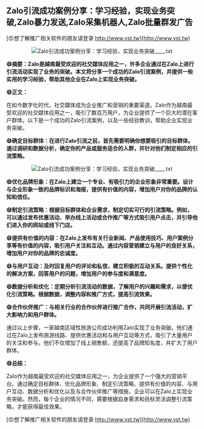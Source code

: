 ## **Zalo引流成功案例分享：学习经验，实现业务突破,Zalo暴力发送,Zalo采集机器人,Zalo批量群发广告**

[😍想了解推广相关软件的朋友请登录 http://www.vst.tw](http://www.vst.tw)

 <center><img src="https://vst.tw/MP4/tuiguang/png/4.png" alt="Zalo引流成功案例分享：学习经验，实现业务突破____.txt"></center>

**😄摘要：Zalo是越南最受欢迎的社交媒体应用之一，许多企业通过在Zalo上进行引流活动实现了业务的突破。本文将分享一个成功的Zalo引流案例，并提供一些实用的学习经验，帮助其他企业在Zalo上实现业务突破。**

**😄正文：**

在如今数字化时代，社交媒体成为企业推广和营销的重要渠道。Zalo作为越南最受欢迎的社交媒体应用之一，吸引了数百万用户，为企业提供了一个巨大的潜在客户群体。以下是一个成功的Zalo引流案例，以及一些经验教训，帮助企业实现业务突破。

**😄确定目标群体：在进行Zalo引流之前，首先需要明确你想要吸引的目标群体。通过调研和数据分析，确定你的产品或服务适合的人群，并针对他们制定相应的引流策略。**

 <center><img src="https://vst.tw/MP4/tuiguang/png/0.png" alt="Zalo引流成功案例分享：学习经验，实现业务突破____.txt"></center>

**😄优化品牌形象：在Zalo上建立一个专业、有吸引力的企业形象非常重要。设计与企业形象一致的品牌标识和海报，提供有价值的内容，增加用户对你的品牌的认知和信任。**

**😄制定引流策略：根据目标群体和企业需求，制定切实可行的引流策略。例如，可以通过发布优惠活动、举办线上活动或合作推广等方式吸引用户点击，并引导他们进入你的网站或线下门店。**

**😄提供有价值的内容：在Zalo上发布有关行业新闻、产品使用技巧、用户案例分享等有价值的内容，吸引用户关注和互动。通过内容营销建立与用户的良好关系，增加用户对你的品牌的忠诚度。**

**😄与用户互动：及时回复用户的评论和私信，建立积极的互动关系。提供个性化的解决方案，回答用户的问题，增加用户的参与度和满意度。**

**😄数据分析和优化：定期分析引流活动的数据，了解用户的兴趣和需求，以便优化引流策略。根据数据，调整内容和推广方式，提高引流效果。**

**😄合作伙伴推广：与相关行业的合作伙伴进行推广合作，共同开展引流活动，扩大影响力和用户群体。**

通过以上步骤，一家越南区域性旅游公司成功利用Zalo实现了业务突破。他们通过在Zalo上发布旅游线路、提供优惠活动和与用户互动等方式，吸引了大量用户的关注和参与。他们不仅增加了线上销售额，还提高了品牌知名度，并扩大了用户群体。

**😄总结：**

Zalo作为越南最受欢迎的社交媒体应用之一，为企业提供了一个强大的营销平台。通过确定目标群体、优化品牌形象、制定引流策略、提供有价值的内容、与用户互动、数据分析和优化以及与合作伙伴推广等措施，企业可以在Zalo上实现业务突破。然而，每个企业的情况不同，需要根据自身需求和目标灵活调整引流策略，才能获得最佳效果。

[😍想了解推广相关软件的朋友请登录 http://www.vst.tw](http://www.vst.tw)



